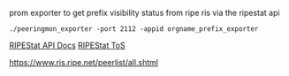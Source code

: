 prom exporter to get prefix visibility status from ripe ris via the ripestat api

`./peeringmon_exporter -port 2112 -appid orgname_prefix_exporter`

[RIPEStat API Docs](https://stat.ripe.net/docs/02.data-api/)
[RIPEStat ToS](https://www.ripe.net/about-us/legal/ripestat-service-terms-and-conditions/)

https://www.ris.ripe.net/peerlist/all.shtml
